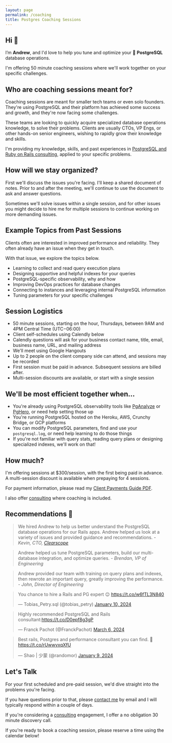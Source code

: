 ```yaml
---
layout: page
permalink: /coaching
title: Postgres Coaching Sessions
---
```


## Hi 👋
I’m **Andrew**, and I'd love to help you tune and optimize your 🐘 **PostgreSQL** database operations.

I'm offering 50 minute coaching sessions where we'll work together on your specific challenges.

## Who are coaching sessions meant for?
Coaching sessions are meant for smaller tech teams or even solo founders. They're using PostgreSQL and their platform has achieved some success and growth, and they're now facing some challenges.

These teams are looking to quickly acquire specialized database operations knowledge, to solve their problems. Clients are usually CTOs, VP Engs, or other hands-on senior engineers, wishing to rapidly grow their knowledge and skills.

I'm providing my knowledge, skills, and past experiences in [PostgreSQL and Ruby on Rails consulting](/consulting), applied to your specific problems.

## How will we stay organized?

First we'll discuss the issues you're facing. I'll keep a shared document of notes. Prior to and after the meeting, we'll continue to use the document to ask and answer questions.

Sometimes we'll solve issues within a single session, and for other issues you might decide to hire me for multiple sessions to continue working on more demanding issues.

## Example Topics from Past Sessions

Clients often are interested in improved performance and reliability. They often already have an issue when they get in touch.

With that issue, we explore the topics below.

- Learning to collect and read query execution plans
- Designing supportive and helpful indexes for your queries
- PostgreSQL-specific observability, why and how
- Improving DevOps practices for database changes
- Connecting to instances and leveraging internal PostgreSQL information
- Tuning parameters for your specific challenges

## Session Logistics

- 50 minute sessions, starting on the hour, Thursdays, between 9AM and 4PM Central Time (UTC−06:00)
- Client self-schedules using Calendly below
- Calendly questions will ask for your business contact name, title, email, business name, URL, and mailing address
- We'll meet using Google Hangouts
- Up to 2 people on the client company side can attend, and sessions may be recorded
- First session must be paid in advance. Subsequent sessions are billed after.
- Multi-session discounts are available, or start with a single session

## We'll be most efficient together when...

- You're already using PostgreSQL observability tools like [PgAnalyze](https://pganalyze.com) or [PgHero](https://github.com/ankane/pghero), or need help setting those up
- You're running PostgreSQL hosted on the Heroku, AWS, Crunchy Bridge, or GCP platforms
- You can modify PostgreSQL parameters, find and use your `postgresql.log`, or need help learning to do those things
- If you're not familiar with query stats, reading query plans or designing specialized indexes, we'll work on that!

## How much?

I'm offering sessions at $300/session, with the first being paid in advance. A multi-session discount is available when prepaying for 4 sessions.

For payment information, please read my [Client Payments Guide PDF](client-payments-guide.pdf).

I also offer [consulting](/consulting) where coaching is included.


## Recommendations 🤝
> We hired Andrew to help us better understand the PostgreSQL database operations for our Rails apps. Andrew helped us look at a variety of issues and provided guidance and recommendations.
<cite>- Kevin, CTO, [Clearscope](https://www.clearscope.io)</cite>

> Andrew helped us tune PostgreSQL parameters, build our multi-database integration, and optimize queries.
<cite>- Brendan, VP of Engineering</cite>

> Andrew provided our team with training on query plans and indexes, then rewrote an important query, greatly improving the performance.
<cite>- John, Director of Engineering</cite>

<blockquote class="twitter-tweet"><p lang="en" dir="ltr">You chance to hire a Rails and PG expert 😉 <a href="https://t.co/w6fTL3N840">https://t.co/w6fTL3N840</a></p>&mdash; Tobias_Petry.sql (@tobias_petry) <a href="https://twitter.com/tobias_petry/status/1745138817521066481?ref_src=twsrc%5Etfw">January 10, 2024</a></blockquote> <script async src="https://platform.twitter.com/widgets.js" charset="utf-8"></script>

<blockquote class="twitter-tweet"><p lang="en" dir="ltr">Highly recommended PostgreSQL and Rails consultant:<a href="https://t.co/D0epf8g3gP">https://t.co/D0epf8g3gP</a></p>&mdash; Franck Pachot (@FranckPachot) <a href="https://twitter.com/FranckPachot/status/1765481120756322313?ref_src=twsrc%5Etfw">March 6, 2024</a></blockquote> <script async src="https://platform.twitter.com/widgets.js" charset="utf-8"></script>

<blockquote class="twitter-tweet"><p lang="en" dir="ltr">Best rails, Postgres and performance consultant you can find. 🚀 <a href="https://t.co/rUwwvxqXfU">https://t.co/rUwwvxqXfU</a></p>&mdash; Shao | 少蒙 (@randomor) <a href="https://twitter.com/randomor/status/1744804349602304005?ref_src=twsrc%5Etfw">January 9, 2024</a></blockquote> <script async src="https://platform.twitter.com/widgets.js" charset="utf-8"></script>

## Let's Talk

For your first scheduled and pre-paid session, we'd dive straight into the problems you're facing.

If you have questions prior to that, please [contact me](/contact) by email and I will typically respond within a couple of days.

If you're considering a [consulting](/consulting) engagement, I offer a no obligation 30 minute discovery call.

If you're ready to book a coaching session, please reserve a time using the calendar below!

<!-- Calendly inline widget begin -->
<div class="calendly-inline-widget" data-url="https://calendly.com/andatki/coaching?hide_gdpr_banner=1" style="min-width:320px;height:700px;"></div>
<script type="text/javascript" src="https://assets.calendly.com/assets/external/widget.js" async></script>
<!-- Calendly inline widget end -->
